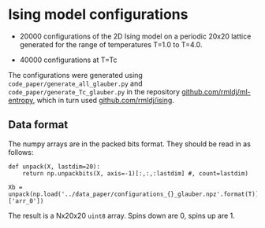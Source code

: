 # Ising model configurations

* 20000 configurations of the 2D Ising model on a periodic 20x20 lattice generated for the range of temperatures T=1.0 to T=4.0.

* 40000 configurations at T=Tc

The configurations were generated using `code_paper/generate_all_glauber.py` and `code_paper/generate_Tc_glauber.py` in the repository [github.com/rmldj/ml-entropy](https://github.com/rmldj/ml-entropy), which in turn used [github.com/rmldj/ising](https://github.com/rmldj/ising).

## Data format

The numpy arrays are in the packed bits format. They should be read in as follows:
```
def unpack(X, lastdim=20):
    return np.unpackbits(X, axis=-1)[:,:,:lastdim] #, count=lastdim)

Xb = unpack(np.load('../data_paper/configurations_{}_glauber.npz'.format(T))['arr_0'])
```

The result is a Nx20x20 `uint8` array. Spins down are 0, spins up are 1. 




